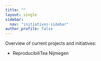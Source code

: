 ```yaml
---
title: ""
layout: single
sidebar:
  nav: "initiatives-sidebar"
author_profile: false
---
```


Overview of current projects and initiatives:

- ReproducibiliTea Nijmegen
